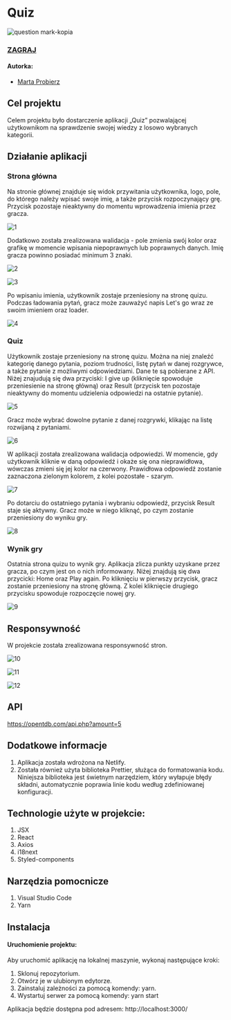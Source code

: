 # Quiz

![question mark-kopia](https://user-images.githubusercontent.com/75137091/169134588-2d8c53f2-4ac2-4db2-bacd-5dfa0cda6daa.png)
### [ZAGRAJ](https://quizreactmp.netlify.app)

#### Autorka:
- [Marta Probierz](https://github.com/marta-probierz)

## Cel projektu
Celem projektu było dostarczenie aplikacji „Quiz” pozwalającej użytkownikom na sprawdzenie swojej wiedzy z losowo wybranych kategorii.

## Działanie aplikacji

### Strona główna

Na stronie głównej znajduje się widok przywitania użytkownika, logo, pole, do którego należy wpisać swoje imię, a także przycisk rozpoczynający grę. Przycisk pozostaje nieaktywny do momentu wprowadzenia imienia przez gracza. 

![1](https://user-images.githubusercontent.com/75137091/169090712-c8184730-6452-43ad-9c40-49e5b8052c1e.png)

Dodatkowo została zrealizowana walidacja - pole zmienia swój kolor oraz grafikę w momencie wpisania niepoprawnych lub poprawnych danych. Imię gracza powinno posiadać minimum 3 znaki.

![2](https://user-images.githubusercontent.com/75137091/169090751-11615973-7b86-4eb2-8fbf-ec9a2c9981f2.png)

![3](https://user-images.githubusercontent.com/75137091/169090768-b1758643-8bf3-4194-819a-fb63b0d1e69d.png)

Po wpisaniu imienia, użytkownik zostaje przeniesiony na stronę quizu. Podczas ładowania pytań, gracz może zauważyć napis Let's go wraz ze swoim imieniem oraz loader.

![4](https://user-images.githubusercontent.com/75137091/169091151-830b1f81-87fc-4563-81a8-6b38431adb3b.png)

### Quiz

Użytkownik zostaje przeniesiony na stronę quizu. Można na niej znaleźć kategorię danego pytania, poziom trudności, listę pytań w danej rozgrywce, a także pytanie z możliwymi odpowiedziami. Dane te są pobierane z API. Niżej znajudują się dwa przyciski: I give up (kliknięcie spowoduje przeniesienie na stronę główną) oraz Result (przycisk ten pozostaje nieaktywny do momentu udzielenia odpowiedzi na ostatnie pytanie).

![5](https://user-images.githubusercontent.com/75137091/169105121-a506db24-518e-42ca-aaef-1b36acd7768d.png)

Gracz może wybrać dowolne pytanie z danej rozgrywki, klikając na listę rozwijaną z pytaniami. 

![6](https://user-images.githubusercontent.com/75137091/169128467-4959d5be-a6bf-470b-8518-b5da32ac6b89.png)

W aplikacji została zrealizowana walidacja odpowiedzi. W momencie, gdy użytkownik kliknie w daną odpowiedź i okaże się ona nieprawidłowa, wówczas zmieni się jej kolor na czerwony. Prawidłowa odpowiedź zostanie zaznaczona zielonym kolorem, z kolei pozostałe - szarym. 

![7](https://user-images.githubusercontent.com/75137091/169131799-13ba12eb-c254-4697-ad61-7dec3eeafc6b.png)

Po dotarciu do ostatniego pytania i wybraniu odpowiedź, przycisk Result staje się aktywny. Gracz może w niego kliknąć, po czym zostanie przeniesiony do wyniku gry.

![8](https://user-images.githubusercontent.com/75137091/169132705-22dabb1e-cd8b-407c-a0df-ba54f0979ea4.png)


### Wynik gry

Ostatnia strona quizu to wynik gry. Aplikacja zlicza punkty uzyskane przez gracza, po czym jest on o nich informowany. Niżej znajdują się dwa przycicki: Home oraz Play again. Po kliknięciu w pierwszy przycisk, gracz zostanie przeniesiony na stronę główną. Z kolei kliknięcie drugiego przycisku spowoduje rozpoczęcie nowej gry.

![9](https://user-images.githubusercontent.com/75137091/169103632-810ef868-73ab-49be-9287-2d0149e3a1de.png)


## Responsywność
W projekcie została zrealizowana responsywność stron.

![10](https://user-images.githubusercontent.com/75137091/169072735-ed7d219d-c1de-4890-8486-6c72437591ad.jpg)

![11](https://user-images.githubusercontent.com/75137091/169072748-99201f5b-4132-444c-a65f-0330d8db3108.jpg)

![12](https://user-images.githubusercontent.com/75137091/169072759-1b78ce10-8531-4626-bcc1-7041cc39ddae.jpg)


## API
https://opentdb.com/api.php?amount=5

## Dodatkowe informacje
1. Aplikacja została wdrożona na Netlify.
3. Została również użyta biblioteka Prettier, służąca do formatowania kodu. Niniejsza biblioteka jest świetnym narzędziem, który wyłapuje błędy składni, automatycznie poprawia linie kodu według zdefiniowanej konfiguracji.

## Technologie użyte w projekcie:
1. JSX
2. React
3. Axios
4. i18next
5. Styled-components

## Narzędzia pomocnicze
1. Visual Studio Code
2. Yarn

## Instalacja

#### Uruchomienie projektu:

Aby uruchomić aplikację na lokalnej maszynie, wykonaj następujące kroki:

1. Sklonuj repozytorium.
2. Otwórz je w ulubionym edytorze.
3. Zainstaluj zależności za pomocą komendy: yarn.
4. Wystartuj serwer za pomocą komendy: yarn start

Aplikacja będzie dostępna pod adresem: http://localhost:3000/
